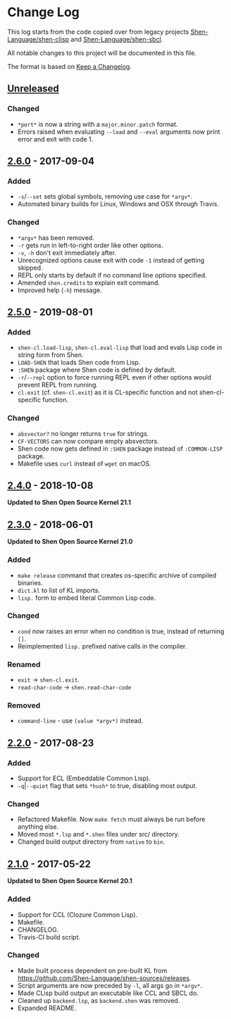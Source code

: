 # Change Log

This log starts from the code copied over from legacy projects [Shen-Language/shen-clisp](https://github.com/Shen-Language/shen-clisp) and [Shen-Language/shen-sbcl](https://github.com/Shen-Language/shen-sbcl).

All notable changes to this project will be documented in this file.

The format is based on [Keep a Changelog](http://keepachangelog.com/).

## [Unreleased]

### Changed
  - `*port*` is now a string with a `major.minor.patch` format.
  - Errors raised when evaluating `--load` and `--eval` arguments now print error and exit with code 1.

## [2.6.0] - 2017-09-04

### Added
  - `-s`/`--set` sets global symbols, removing use case for `*argv*`.
  - Automated binary builds for Linux, Windows and OSX through Travis.

### Changed
  - `*argv*` has been removed.
  - `-r` gets run in left-to-right order like other options.
  - `-v`, `-h` don't exit immediately after.
  - Unrecognized options cause exit with code `-1` instead of getting skipped.
  - REPL only starts by default if no command line options specified.
  - Amended `shen.credits` to explain exit command.
  - Improved help (`-h`) message.

## [2.5.0] - 2019-08-01

### Added
- `shen-cl.load-lisp`, `shen-cl.eval-lisp` that load and evals Lisp code in string form from Shen.
- `LOAD-SHEN` that loads Shen code from Lisp.
- `:SHEN` package where Shen code is defined by default.
- `-r`/`--repl` option to force running REPL even if other options would prevent REPL from running.
- `cl.exit` (cf. `shen-cl.exit`) as it is CL-specific function and not shen-cl-specific function.

### Changed
- `absvector?` no longer returns `true` for strings.
- `CF-VECTORS` can now compare empty absvectors.
- Shen code now gets defined in `:SHEN` package instead of `:COMMON-LISP` package.
- Makefile uses `curl` instead of `wget` on macOS.

## [2.4.0] - 2018-10-08

**Updated to Shen Open Source Kernel 21.1**

## [2.3.0] - 2018-06-01

**Updated to Shen Open Source Kernel 21.0**

### Added
- `make release` command that creates os-specific archive of compiled binaries.
- `dict.kl` to list of KL imports.
- `lisp.` form to embed literal Common Lisp code.

### Changed
- `cond` now raises an error when no condition is true, instead of returning `[]`.
- Reimplemented `lisp.` prefixed native calls in the compiler.

### Renamed
- `exit` -> `shen-cl.exit`.
- `read-char-code` -> `shen.read-char-code`

### Removed
- `command-line` - use `(value *argv*)` instead.

## [2.2.0] - 2017-08-23

### Added
- Support for ECL (Embeddable Common Lisp).
- `-q`|`--quiet` flag that sets `*hush*` to true, disabling most output.

### Changed
- Refactored Makefile. Now `make fetch` must always be run before anything else.
- Moved most `*.lsp` and `*.shen` files under src/ directory.
- Changed build output directory from `native` to `bin`.

## [2.1.0] - 2017-05-22

**Updated to Shen Open Source Kernel 20.1**

### Added
- Support for CCL (Clozure Common Lisp).
- Makefile.
- CHANGELOG.
- Travis-CI build script.

### Changed
- Made built process dependent on pre-built KL from https://github.com/Shen-Language/shen-sources/releases.
- Script arguments are now preceded by `-l`, all args go in `*argv*`.
- Made CLisp build output an executable like CCL and SBCL do.
- Cleaned up `backend.lsp`, as `backend.shen` was removed.
- Expanded README.

[Unreleased]: https://github.com/Shen-Language/shen-cl/compare/v2.6.0...HEAD
[2.6.0]: https://github.com/Shen-Language/shen-cl/compare/v2.5.0...v2.6.0
[2.5.0]: https://github.com/Shen-Language/shen-cl/compare/v2.4.0...v2.5.0
[2.4.0]: https://github.com/Shen-Language/shen-cl/compare/v2.3.0...v2.4.0
[2.3.0]: https://github.com/Shen-Language/shen-cl/compare/v2.2.0...v2.3.0
[2.2.0]: https://github.com/Shen-Language/shen-cl/compare/v2.1.0...v2.2.0
[2.1.0]: https://github.com/Shen-Language/shen-cl/compare/031d8f2a4bcdf95987dc074985875c24d6caa2f3...v2.1.0

